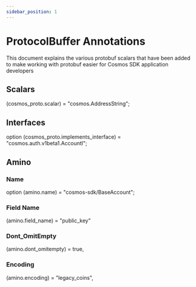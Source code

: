 ```yaml
---
sidebar_position: 1
---
```


# ProtocolBuffer Annotations

This document explains the various protobuf scalars that have been added to make working with protobuf easier for Cosmos SDK application developers

## Scalars

(cosmos_proto.scalar) = "cosmos.AddressString";

## Interfaces

option (cosmos_proto.implements_interface) = "cosmos.auth.v1beta1.AccountI";

## Amino

### Name

option (amino.name) = "cosmos-sdk/BaseAccount";

### Field Name

(amino.field_name) = "public_key"

### Dont_OmitEmpty 

(amino.dont_omitempty)   = true,

### Encoding 

(amino.encoding)         = "legacy_coins",
